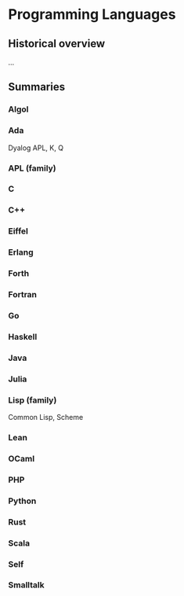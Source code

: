 # Programming Languages

## Historical overview

&hellip;

## Summaries

### Algol

### Ada

Dyalog APL, K, Q

### APL (family)

### C

### C++

### Eiffel

### Erlang

### Forth

### Fortran

### Go

### Haskell

### Java

### Julia

### Lisp (family)

Common Lisp, Scheme

### Lean

### OCaml

### PHP

### Python

### Rust

### Scala

### Self

### Smalltalk
